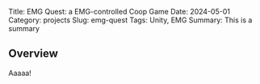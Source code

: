 Title: EMG Quest: a EMG-controlled Coop Game
Date: 2024-05-01
Category: projects
Slug: emg-quest
Tags: Unity, EMG
Summary: This is a summary

## Overview

Aaaaa!
